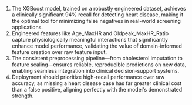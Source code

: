 1. The XGBoost model, trained on a robustly engineered dataset, achieves a clinically significant 94% recall for detecting heart disease, making it the optimal tool for minimizing false negatives in real-world screening applications.
2. Engineered features like Age_MaxHR and Oldpeak_MaxHR_Ratio capture physiologically meaningful interactions that significantly enhance model performance, validating the value of domain-informed feature creation over raw feature input.
3. The consistent preprocessing pipeline—from cholesterol imputation to feature scaling—ensures reliable, reproducible predictions on new data, enabling seamless integration into clinical decision-support systems.
4. Deployment should prioritize high-recall performance over raw accuracy, as missing a heart disease case has far greater clinical cost than a false positive, aligning perfectly with the model's demonstrated strength.

